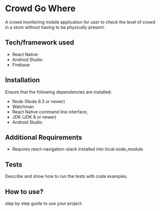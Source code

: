 # Crowd Go Where
A crowd monitoring mobile application for user to check the level of crowd in a store without having to be physically present. 

## Tech/framework used
- React Native
- Andriod Studio
- Firebase

## Installation
Ensure that the following dependencies are installed:
- Node (Node 8.3 or newer) 
- Watchman
- React Native command line interface, 
- JDK (JDK 8 or newer)
- Android Studio

## Additional Requirements
- Requires react-navigation-stack installed into local node_module

## Tests
Describe and show how to run the tests with code examples.

## How to use?
step by step guide to use your project.
